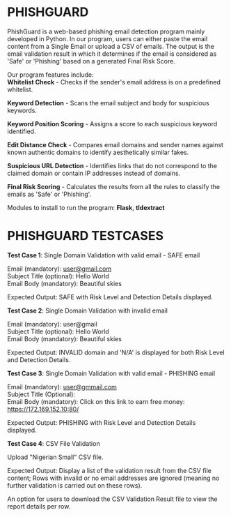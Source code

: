 # PHISHGUARD

PhishGuard is a web-based phishing email detection program mainly developed in Python. In our program, users can either paste the email content from a Single Email or upload a CSV of emails. The output is the email validation result in which it determines if the email is considered as 'Safe' or 'Phishing' based on a generated Final Risk Score.

Our program features include:\
**Whitelist Check** - Checks if the sender's email address is on a predefined whitelist.

**Keyword Detection** - Scans the email subject and body for suspicious keywords.

**Keyword Position Scoring** - Assigns a score to each suspicious keyword identified.

**Edit Distance Check** - Compares email domains and sender names against known authentic domains to identify aesthetically similar fakes.

**Suspicious URL Detection** - Identifies links that do not correspond to the claimed domain or contain IP addresses instead of domains.

**Final Risk Scoring** - Calculates the results from all the rules to classify the emails as 'Safe' or 'Phishing'.

Modules to install to run the program: **Flask**, **tldextract**

# PHISHGUARD TESTCASES
**Test Case 1**: Single Domain Validation with valid email - SAFE email

Email (mandatory): user@gmail.com\
Subject Title (optional): Hello World\
Email Body (mandatory): Beautiful skies

Expected Output: SAFE with Risk Level and Detection Details displayed.

**Test Case 2**: Single Domain Validation with invalid email

Email (mandatory): user@gmail\
Subject Title (optional): Hello World\
Email Body (mandatory): Beautiful skies

Expected Output: INVALID domain and 'N/A' is displayed for both Risk Level and Detection Details.

**Test Case 3**: Single Domain Validation with valid email - PHISHING email

Email (mandatory): user@gmmail.com\
Subject Title (Optional):\
Email Body (mandatory): Click on this link to earn free money: https://172.169.152.10:80/

Expected Output: PHISHING with Risk Level and Detection Details displayed.

**Test Case 4**: CSV File Validation

Upload "Nigerian Small" CSV file.

Expected Output: Display a list of the validation result from the CSV file content; Rows with invalid or no email addresses are ignored (meaning no further validation is carried out on these rows).

An option for users to download the CSV Validation Result file to view the report details per row.
